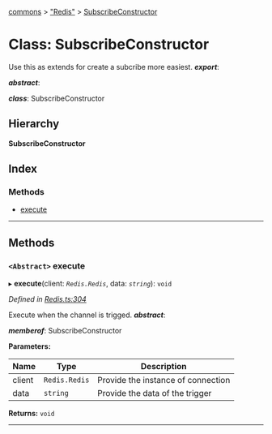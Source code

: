 [commons](../README.md) > ["Redis"](../modules/_redis_.md) > [SubscribeConstructor](../classes/_redis_.subscribeconstructor.md)

# Class: SubscribeConstructor

Use this as extends for create a subcribe more easiest.
*__export__*: 

*__abstract__*: 

*__class__*: SubscribeConstructor

## Hierarchy

**SubscribeConstructor**

## Index

### Methods

* [execute](_redis_.subscribeconstructor.md#execute)

---

## Methods

<a id="execute"></a>

### `<Abstract>` execute

▸ **execute**(client: *`Redis.Redis`*, data: *`string`*): `void`

*Defined in [Redis.ts:304](https://github.com/Maxime6678/commons/blob/6d85187/src/Redis.ts#L304)*

Execute when the channel is trigged.
*__abstract__*: 

*__memberof__*: SubscribeConstructor

**Parameters:**

| Name | Type | Description |
| ------ | ------ | ------ |
| client | `Redis.Redis` |  Provide the instance of connection |
| data | `string` |  Provide the data of the trigger |

**Returns:** `void`

___


